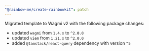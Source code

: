 ```yaml
---
"@rainbow-me/create-rainbowkit": patch
---
```


Migrated template to Wagmi v2 with the following package changes:

- updated `wagmi` from `1.4.x` to `^2.0.0`
- updated `viem` from `1.21.x` to `^2.0.0`
- added `@tanstack/react-query` dependency with version `^5`
